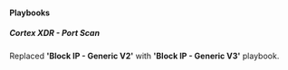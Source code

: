 
#### Playbooks
##### Cortex XDR - Port Scan
Replaced **'Block IP - Generic V2'** with **'Block IP - Generic V3'** playbook.